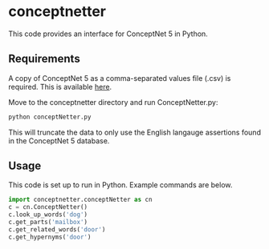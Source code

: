 
# conceptnetter

This code provides an interface for ConceptNet 5 in Python.

## Requirements

A copy of ConceptNet 5 as a comma-separated values file (.csv) is required. This is available [here](http://conceptnet5.media.mit.edu/downloads/current/conceptnet5_flat_csv_5.4.tar.bz2).

Move to the conceptnetter directory and run ConceptNetter.py:

```python
python conceptNetter.py
```

This will truncate the data to only use the English langauge assertions found in the ConceptNet 5 database.

## Usage

This code is set up to run in Python. Example commands are below.

```python
import conceptnetter.conceptNetter as cn
c = cn.ConceptNetter()
c.look_up_words('dog')
c.get_parts('mailbox')
c.get_related_words('door')
c.get_hypernyms('door')
```

